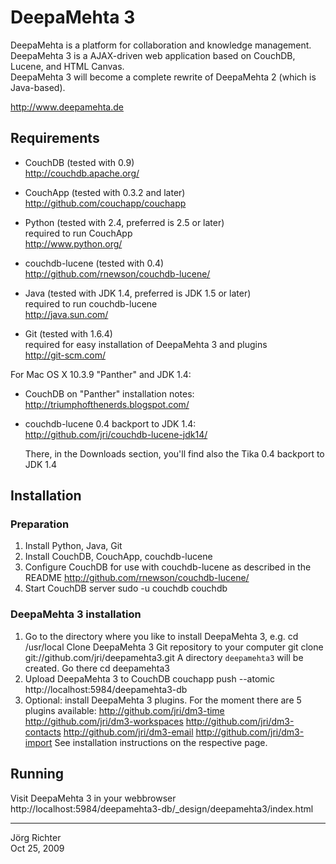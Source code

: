 
DeepaMehta 3
============

DeepaMehta is a platform for collaboration and knowledge management.  
DeepaMehta 3 is a AJAX-driven web application based on CouchDB, Lucene, and HTML Canvas.  
DeepaMehta 3 will become a complete rewrite of DeepaMehta 2 (which is Java-based).

<http://www.deepamehta.de>


Requirements
------------

* CouchDB (tested with 0.9)  
  <http://couchdb.apache.org/>

* CouchApp (tested with 0.3.2 and later)  
  <http://github.com/couchapp/couchapp>

* Python (tested with 2.4, preferred is 2.5 or later)  
  required to run CouchApp  
  <http://www.python.org/>

* couchdb-lucene (tested with 0.4)  
  <http://github.com/rnewson/couchdb-lucene/>

* Java (tested with JDK 1.4, preferred is JDK 1.5 or later)  
  required to run couchdb-lucene  
  <http://java.sun.com/>

* Git (tested with 1.6.4)  
  required for easy installation of DeepaMehta 3 and plugins  
  <http://git-scm.com/>

For Mac OS X 10.3.9 "Panther" and JDK 1.4:

* CouchDB on "Panther" installation notes:  
  <http://triumphofthenerds.blogspot.com/>

* couchdb-lucene 0.4 backport to JDK 1.4:  
  <http://github.com/jri/couchdb-lucene-jdk14/>

  There, in the Downloads section, you'll find also the Tika 0.4 backport to JDK 1.4


Installation
------------

### Preparation ###

1.  Install Python, Java, Git
2.  Install CouchDB, CouchApp, couchdb-lucene
3.  Configure CouchDB for use with couchdb-lucene as described in the README
        <http://github.com/rnewson/couchdb-lucene/>
4.  Start CouchDB server
        sudo -u couchdb couchdb

### DeepaMehta 3 installation ###

1.  Go to the directory where you like to install DeepaMehta 3, e.g.
        cd /usr/local
    Clone DeepaMehta 3 Git repository to your computer
        git clone git://github.com/jri/deepamehta3.git
    A directory `deepamehta3` will be created. Go there
        cd deepamehta3
2.  Upload DeepaMehta 3 to CouchDB
        couchapp push --atomic http://localhost:5984/deepamehta3-db
3.  Optional: install DeepaMehta 3 plugins. For the moment there are 5 plugins available:
        <http://github.com/jri/dm3-time>
        <http://github.com/jri/dm3-workspaces>
        <http://github.com/jri/dm3-contacts>
        <http://github.com/jri/dm3-email>
        <http://github.com/jri/dm3-import>
    See installation instructions on the respective page.


Running
-------

Visit DeepaMehta 3 in your webbrowser
    http://localhost:5984/deepamehta3-db/_design/deepamehta3/index.html


------------
Jörg Richter  
Oct 25, 2009

